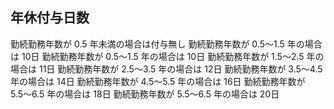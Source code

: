 ## 年休付与日数
勤続勤務年数が 0.5 年未満の場合は付与無し
勤続勤務年数が 0.5〜1.5 年の場合は 10日
勤続勤務年数が 0.5〜1.5 年の場合は 10日
勤続勤務年数が 1.5〜2.5 年の場合は 11日
勤続勤務年数が 2.5〜3.5 年の場合は 12日
勤続勤務年数が 3.5〜4.5 年の場合は 14日
勤続勤務年数が 4.5〜5.5 年の場合は 16日
勤続勤務年数が 5.5〜6.5 年の場合は 18日
勤続勤務年数が 5.5〜6.5 年の場合は 20日